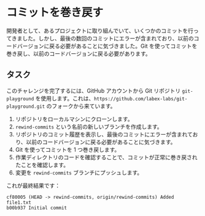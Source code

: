# コミットを巻き戻す

開発者として、あるプロジェクトに取り組んでいて、いくつかのコミットを行ってきました。しかし、最後の数回のコミットにエラーが含まれており、以前のコードバージョンに戻る必要があることに気づきました。Git を使ってコミットを巻き戻し、以前のコードバージョンに戻る必要があります。

## タスク

このチャレンジを完了するには、GitHub アカウントから Git リポジトリ `git-playground` を使用します。これは、`https://github.com/labex-labs/git-playground.git` のフォークから来ています。

1. リポジトリをローカルマシンにクローンします。
2. `rewind-commits` という名前の新しいブランチを作成します。
3. リポジトリのコミット履歴を表示し、最後のコミットにエラーが含まれており、以前のコードバージョンに戻る必要があることに気づきます。
4. Git を使ってコミットを 1 つ巻き戻します。
5. 作業ディレクトリのコードを確認することで、コミットが正常に巻き戻されたことを確認します。
6. 変更を `rewind-commits` ブランチにプッシュします。

これが最終結果です：

```shell
cf80005 (HEAD -> rewind-commits, origin/rewind-commits) Added file1.txt
b00b937 Initial commit
```
